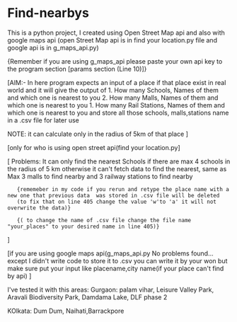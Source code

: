 # Find-nearbys
This is a python project, I created using Open Street Map api and also with google maps api
(open Street Map api is in find your location.py file  and google api is in  g_maps_api.py)

{Remember if you are using g_maps_api  please paste your own api key to the program section [params section (Line 10)]}

[AIM:- In here program expects an input of a place if that place exist in real world and it will
	give the output of
		 1. How many Schools, Names of them and which one is nearest to you
		 2. How many Malls, Names of them and which one is nearest to you
		 1. How many Rail Stations, Names of them and which one is nearest to you
   	and store all those schools, malls,stations name in a .csv file for later use 
   
   NOTE: it can calculate only in the radius of 5km of that place 
]

[only for who is using open street api(find your location.py]

[ Problems:  It can only find the nearest Schools if there are max 4 schools in the radius of 5 km otherwise
           it can't fetch data to find the nearest,
	   same as  Max 3 malls to find nearby and 3 railway stations to find nearby
 
	   {rememeber in my code if you rerun and retype the place name with a new one that previous data  was stored in .csv file will be deleted
	   (to fix that on line 405 change the value 'w'to 'a' it will not overwrite the data)}
    
	   {( to change the name of .csv file change the file name "your_places" to your desired name in line 405)}
]


[if you are using google maps api(g_maps_api.py
No problems found... except I didn't write code to store it to .csv you can write it by your won
but make sure put your input like placename,city name(if your place can't find by api)
]


I've tested it with  this areas:
Gurgaon:
palam vihar, Leisure Valley Park, Aravali Biodiversity Park, Damdama Lake, DLF phase 2

KOlkata:
Dum Dum, Naihati,Barrackpore
